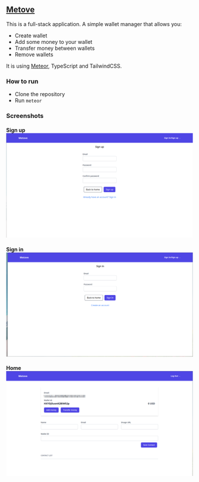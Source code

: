 ## [Metove](https://metove.meteorapp.com/)

This is a full-stack application. A simple wallet manager that allows you:

- Create wallet
- Add some money to your wallet
- Transfer money between wallets
- Remove wallets

It is using [Meteor](https://www.meteor.com/), TypeScript and TailwindCSS.

### How to run

- Clone the repository
- Run `meteor`

### Screenshots

#### Sign up ![sing-up](./images/sign-up.png)

#### Sign in ![sing-in](./images/sign-in.png)

#### Home ![sing-in](./images/home.png)